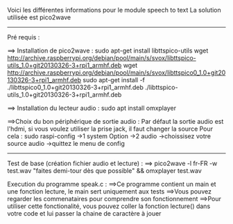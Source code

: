 Voici les différentes informations pour le module speech to text
La solution utilisée est pico2wave

*****************************************

Pré requis :

==> Installation de pico2wave : sudo apt-get install libttspico-utils
wget http://archive.raspberrypi.org/debian/pool/main/s/svox/libttspico-utils_1.0+git20130326-3+rpi1_armhf.deb
wget http://archive.raspberrypi.org/debian/pool/main/s/svox/libttspico0_1.0+git20130326-3+rpi1_armhf.deb
sudo apt-get install -f ./libttspico0_1.0+git20130326-3+rpi1_armhf.deb ./libttspico-utils_1.0+git20130326-3+rpi1_armhf.deb

==> Installation du lecteur audio :
sudo apt install omxplayer

==>Choix du bon périphérique de sortie audio :
Par défaut la sortie audio est l'hdmi, si vous voulez utiliser la prise jack, il faut changer la source
Pour cela :
sudo raspi-config
->1 system Option
->2 audio
->choissisez votre source audio
->quittez le menu de config

**************************************************

Test de base (création fichier audio et lecture) :
==> pico2wave -l fr-FR -w test.wav "faites demi-tour dès que possible" && omxplayer test.wav

Execution du programme speak.c :
==>Ce programme contient un main et une fonction lecture, le main sert uniquement aux tests
==>Vous pouvez regarder les commenataires pour comprendre son fonctionnement
==>Pour utiliser cette fonctionalité, vous pouvez coller la fonction lecture() dans votre code et lui passer la chaine de caractère à jouer


